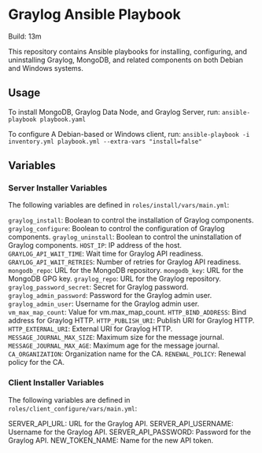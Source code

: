 # Graylog Ansible Playbook

Build: 13m

This repository contains Ansible playbooks for installing, configuring, and uninstalling Graylog, MongoDB, and related components on both Debian and Windows systems.

## Usage

To install MongoDB, Graylog Data Node, and Graylog Server, run: `ansible-playbook playbook.yaml` 

To configure A Debian-based or Windows client, run: `ansible-playbook -i inventory.yml playbook.yml --extra-vars "install=false"` 

 
## Variables

### Server Installer Variables 
The following variables are defined in `roles/install/vars/main.yml`:


`graylog_install`: Boolean to control the installation of Graylog components.
`graylog_configure`: Boolean to control the configuration of Graylog components.
`graylog_uninstall`: Boolean to control the uninstallation of Graylog components.
`HOST_IP`: IP address of the host.
`GRAYLOG_API_WAIT_TIME`: Wait time for Graylog API readiness.
`GRAYLOG_API_WAIT_RETRIES`: Number of retries for Graylog API readiness.
`mongodb_repo`: URL for the MongoDB repository.
`mongodb_key`: URL for the MongoDB GPG key.
`graylog_repo`: URL for the Graylog repository.
`graylog_password_secret`: Secret for Graylog password.
`graylog_admin_password`: Password for the Graylog admin user.
`graylog_admin_user`: Username for the Graylog admin user.
`vm_max_map_count`: Value for vm.max_map_count.
`HTTP_BIND_ADDRESS`: Bind address for Graylog HTTP.
`HTTP_PUBLISH_URI`: Publish URI for Graylog HTTP.
`HTTP_EXTERNAL_URI`: External URI for Graylog HTTP.
`MESSAGE_JOURNAL_MAX_SIZE`: Maximum size for the message journal.
`MESSAGE_JOURNAL_MAX_AGE`: Maximum age for the message journal.
`CA_ORGANIZATION`: Organization name for the CA.
`RENEWAL_POLICY`: Renewal policy for the CA.

### Client Installer Variables

The following variables are defined in `roles/client_configure/vars/main.yml`: 

SERVER_API_URL: URL for the Graylog API.
SERVER_API_USERNAME: Username for the Graylog API.
SERVER_API_PASSWORD: Password for the Graylog API.
NEW_TOKEN_NAME: Name for the new API token.
